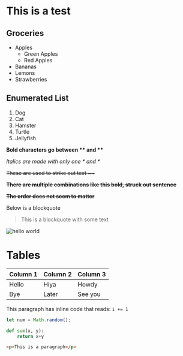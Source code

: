 # This is a test


## Groceries
- Apples
    - Green Apples
    - Red Apples
- Bananas
- Lemons
- Strawberries


## Enumerated List
1. Dog
2. Cat
3. Hamster
4. Turtle
5. Jellyfish


**Bold characters go between \*\* and \*\***

*Italics are made with only one \* and \**

~~These are used to strike out text \~\~~~

~~**There are multiple combinations like this bold, struck out sentence**~~

**~~The order does not seem to matter~~**


Below is a blockquote
> This is a blockquote with some text


![hello world](https://picsum.photos/200/200)


# Tables
| Column 1 | Column 2 | Column 3 |
| --- | --- |--- |
| Hello | Hiya | Howdy |
| Bye | Later | See you |


This paragraph has inline code that reads: `i += 1`

```javascript
let num = Math.random();
```

```python
def sum(x, y):
    return x+y
```

```html
<p>This is a paragraph</p>
```